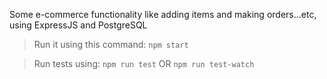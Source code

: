Some e-commerce functionality like adding items and making orders...etc, using ExpressJS and PostgreSQL

> Run it using this command: ```npm start```

> Run tests using: ```npm run test``` OR ```npm run test-watch```
